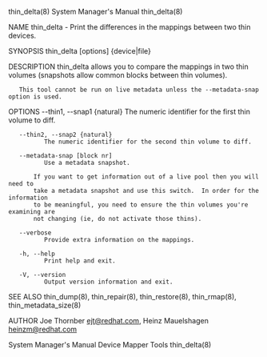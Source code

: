 thin_delta(8)                                                                              System Manager's Manual                                                                              thin_delta(8)

NAME
       thin_delta - Print the differences in the mappings between two thin devices.

SYNOPSIS
       thin_delta [options] {device|file}

DESCRIPTION
       thin_delta allows you to compare the mappings in two thin volumes (snapshots allow common blocks between thin volumes).

       This tool cannot be run on live metadata unless the --metadata-snap option is used.

OPTIONS
       --thin1, --snap1 {natural}
              The numeric identifier for the first thin volume to diff.

       --thin2, --snap2 {natural}
              The numeric identifier for the second thin volume to diff.

       --metadata-snap [block nr]
              Use a metadata snapshot.

           If you want to get information out of a live pool then you will need to
           take a metadata snapshot and use this switch.  In order for the information
           to be meaningful, you need to ensure the thin volumes you're examining are
           not changing (ie, do not activate those thins).

       --verbose
              Provide extra information on the mappings.

       -h, --help
              Print help and exit.

       -V, --version
              Output version information and exit.

SEE ALSO
       thin_dump(8), thin_repair(8), thin_restore(8), thin_rmap(8), thin_metadata_size(8)

AUTHOR
       Joe Thornber <ejt@redhat.com>, Heinz Mauelshagen <heinzm@redhat.com>

System Manager's Manual                                                                      Device Mapper Tools                                                                                thin_delta(8)

